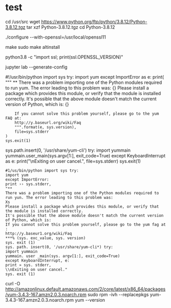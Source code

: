 # test

cd /usr/src
wget https://www.python.org/ftp/python/3.8.12/Python-3.8.12.tgz
tar xzf Python-3.8.12.tgz
cd Python-3.8.12

./configure --with-openssl=/usr/local/openssl11


make
sudo make altinstall

python3.8 -c "import ssl; print(ssl.OPENSSL_VERSION)"


jupyter lab --generate-config


#!/usr/bin/python
import sys
try:
    import yum
except ImportError as e:
    print(
        """
        ** There was a problem importing one of the Python modules required to run yum.
        The error leading to this problem was: {}
        Please install a package which provides this module, or verify that the module is installed correctly.
        It's possible that the above module doesn't match the current version of Python, which is: {}

        If you cannot solve this problem yourself, please go to the yum FAQ at: 
        http://y.baseurl.org/wiki/Faq
        """.format(e, sys.version),
        file=sys.stderr
    )
    sys.exit(1)

sys.path.insert(0, '/usr/share/yum-cli')
try:
    import yummain
    yummain.user_main(sys.argv[1:], exit_code=True)
except KeyboardInterrupt as e:
    print("\nExiting on user cancel.", file=sys.stderr)
    sys.exit(1)

```
#1/us/bin/python import sys try:
import yum
except ImportError:
print ›› sys.stderr,
"**
There was a problem importing one of the Python modules required to run yun. The error leading to this problem was:
Xs
Please install a package which provides this module, or verify that the module is installed correctly.
It's possible that the above module doesn't match the current version of Python, which is:
If you cannot solve this problem yourself, please go to the yum fag at :
http://y.baseur1.org/wiki/Faq
***% (sys. exc_value, sys. version)
sys. exit (1)
sys. path. insert(0, '/usr/share/yum-cli*) try:
import yummain
yummain. user _main(sys. argv[1:], exit_code=True)
except KeyboardInterrupt, e:
print » sys. stderr,
\\nExiting on user cancel."
sys. exit (1)
```


curl -O http://amazonlinux.default.amazonaws.com/2/core/latest/x86_64/packages/yum-3.4.3-167.amzn2.0.3.noarch.rpm
sudo rpm -ivh --replacepkgs yum-3.4.3-167.amzn2.0.3.noarch.rpm
yum --version
